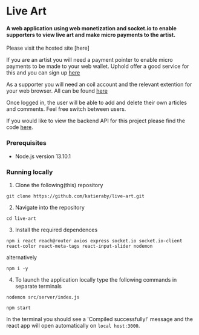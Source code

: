 # Live Art

#### A web application using web monetization and socket.io to enable supporters to view live art and make micro payments to the artist.

Please visit the hosted site [here]

If you are an artist you will need a payment pointer to enable micro payments to be made to your web wallet. Uphold offer a good service for this and you can sign up [here](https://uphold.com/en-gb/)

As a supporter you will need an coil account and the relevant extention for your web browser. All can be found [here](https://coil.com/)

Once logged in, the user will be able to add and delete their own articles and comments. Feel free switch between users.

If you would like to view the backend API for this project please find the code [here](https://github.com/katieraby/live-art-backend).

### **Prerequisites**

- Node.js version 13.10.1

### **Running locally**

1. Clone the following(this) repository

```
git clone https://github.com/katieraby/live-art.git
```

2. Navigate into the repository

```
cd live-art
```

3. Install the required dependences

```
npm i react reach@router axios express socket.io socket.io-client react-color react-meta-tags react-input-slider nodemon
```

alternatively

```
npm i -y
```

4. To launch the application locally type the following commands in separate terminals

```
nodemon src/server/index.js
```

```
npm start
```

In the terminal you should see a 'Compiled successfully!' message and the react app will open automatically on `local host:3000`.

